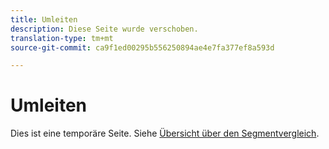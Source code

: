```yaml
---
title: Umleiten
description: Diese Seite wurde verschoben.
translation-type: tm+mt
source-git-commit: ca9f1ed00295b556250894ae4e7fa377ef8a593d

---
```



# Umleiten

Dies ist eine temporäre Seite. Siehe [Übersicht über den Segmentvergleich](segment-comparison.md).
